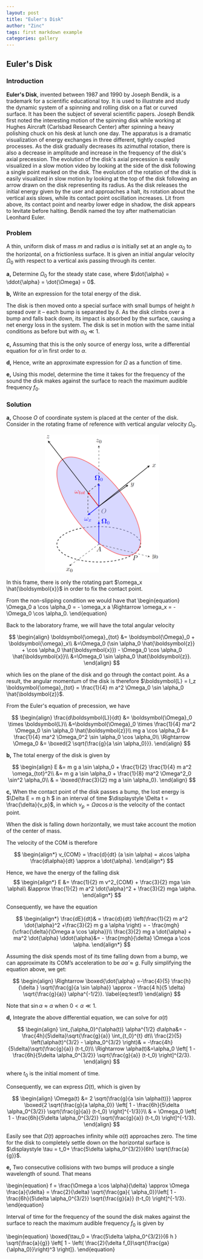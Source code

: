 ```yaml
---
layout: post
title: "Euler's Disk"
author: "Zinc"
tags: first markdown example
categories: gallery
---
```


 <script type="text/x-mathjax-config">
    MathJax.Hub.Config({
      tex2jax: {
        skipTags: ['script', 'noscript', 'style', 'textarea', 'pre'],
        inlineMath: [['$','$']]
      }
    });
  </script>
  <script src="https://cdn.mathjax.org/mathjax/latest/MathJax.js?config=TeX-AMS-MML_HTMLorMML" type="text/javascript"></script>

<script type="text/x-mathjax-config">
MathJax.Hub.Config({
  TeX: { equationNumbers: { autoNumber: "AMS" } }
});
</script>

## **Euler's Disk**


### **Introduction**

**Euler's Disk**, invented between 1987 and 1990 by Joseph Bendik, is a trademark for a scientific educational toy. It is used to illustrate and study the dynamic system of a spinning and rolling disk on a flat or curved surface. It has been the subject of several scientific papers. Joseph Bendik first noted the interesting motion of the spinning disk while working at Hughes Aircraft (Carlsbad Research Center) after spinning a heavy polishing chuck on his desk at lunch one day. The apparatus is a dramatic visualization of energy exchanges in three different, tightly coupled processes. As the disk gradually decreases its azimuthal rotation, there is also a decrease in amplitude and increase in the frequency of the disk's axial precession. The evolution of the disk's axial precession is easily visualized in a slow motion video by looking at the side of the disk following a single point marked on the disk. The evolution of the rotation of the disk is easily visualized in slow motion by looking at the top of the disk following an arrow drawn on the disk representing its radius. As the disk releases the initial energy given by the user and approaches a halt, its rotation about the vertical axis slows, while its contact point oscillation increases. Lit from above, its contact point and nearby lower edge in shadow, the disk appears to levitate before halting. Bendik named the toy after mathematician Leonhard Euler.

### **Problem**

A thin, uniform disk of mass $m$ and radius $a$ is initially set at an angle $\alpha_0$ to the horizontal, on a frictionless surface. It is given an initial angular velocity $\Omega_0$ with respect to a vertical axis passing through its center.


**a,** Determine $\Omega_0$ for the steady state case, where $\dot{\alpha} = \ddot{\alpha} = \dot{\Omega} = 0$.

**b,** Write an expression for the total energy of the disk.

The disk is then moved onto a special surface with small bumps of height $h$ spread over it – each bump is separated by $\delta$. As the disk climbs over a bump and falls back down, its impact is absorbed by the surface, causing a net energy loss in the system. The disk is set in motion with the same initial conditions as before
but with $\alpha_0 \ll 1$.

**c,** Assuming that this is the only source of energy loss, write a differential equation for $\dot{\alpha}$ in first order to $\alpha$.

**d,** Hence, write an approximate expression for $\Omega$ as a function of time.

**e,** Using this model, determine the time it takes for the frequency of the sound the disk makes against the surface to reach the maximum audible frequency $f_0$.

### **Solution**

**a,** Choose $O$ of coordinate system is placed at the center of the disk. Consider in the rotating frame of reference with vertical angular velocity $\Omega_0$.

<p align="center">
  <img width="300"  src="/images/gallery/eulerdisk/eulerdisk.png">
</p>

In this frame, there is only the rotating part $\omega_x \hat{\boldsymbol{x}}$ in order to fix the contact point. 

From the non-slipping condition we would have that
\begin{equation}
    \Omega_0 a \cos \alpha_0 = - \omega_x a \Rightarrow \omega_x = -\Omega_0 \cos \alpha_0. 
\end{equation}

Back to the laboratory frame, we will have the total angular velocity

$$
\begin{align}
        \boldsymbol{\omega}_{tot} &= \boldsymbol{\Omega}_0 + \boldsymbol{\omega}_x\\
        &=\Omega_0 (\sin \alpha_0 \hat{\boldsymbol{z}} + \cos \alpha_0 \hat{\boldsymbol{x}}) - \Omega_0 \cos \alpha_0 \hat{\boldsymbol{x}}\\
        &=\Omega_0 \sin \alpha_0 \hat{\boldsymbol{z}}.
\end{align}
$$
 
which lies on the plane of the disk and go through the contact point. As a result, the angular momentum of the disk is therefore $\boldsymbol{L} = I_z \boldsymbol{\omega}_{tot} = \frac{1}{4} m a^2 \Omega_0 \sin \alpha_0 \hat{\boldsymbol{z}}$.

From the Euler's equation of precession, we have

$$
\begin{align}
    \frac{d\boldsymbol{L}}{dt}  &= \boldsymbol{\Omega}_0 \times \boldsymbol{L}\\
    &=\boldsymbol{\Omega}_0 \times \frac{1}{4} ma^2 \Omega_0 \sin \alpha_0 \hat{\boldsymbol{z}}\\
    mg a \cos \alpha_0 &= \frac{1}{4} ma^2 \Omega_0^2 \sin \alpha_0 \cos \alpha_0\\
\Rightarrow \Omega_0 &= \boxed{2 \sqrt{\frac{g}{a \sin \alpha_0}}}.
\end{align}
$$

**b,** The total energy of the disk is given by 

$$
\begin{align}
        E &= m g a \sin \alpha_0 + \frac{1}{2} \frac{1}{4} m a^2 \omega_{tot}^2\\
        &=  m g a \sin \alpha_0 + \frac{1}{8} ma^2 \Omega^2_0 \sin^2 \alpha_0\\
        & = \boxed{\frac{3}{2} mg a \sin \alpha_0}.
\end{align}
$$

**c,** When the contact point of the disk passes a bump, the lost energy is $\Delta E = m g h $ in an interval of time $\displaystyle \Delta t = \frac{\delta}{v_p}$, in which $v_p = \Omega a \cos \alpha$ is the velocity of the contact point.

When the disk is falling down horizontally, we must take account the motion of the center of mass. 

The velocity of the COM is therefore

$$
\begin{align*}
     v_{COM} = \frac{d}{dt} (a \sin \alpha) = a\cos \alpha \frac{d\alpha}{dt} \approx a \dot{\alpha}.
\end{align*}
$$


Hence, we have the energy of the falling disk
$$
\begin{align*}
     E &= \frac{1}{2} m v^2_{COM} + \frac{3}{2} mga \sin \alpha\\
     &\approx \frac{1}{2} m a^2 \dot{\alpha}^2 + \frac{3}{2} mga \alpha.
\end{align*}
$$

Consequently, we have the equation 

$$
\begin{align*}
     \frac{dE}{dt}& = \frac{d}{dt} \left(\frac{1}{2} m a^2 \dot{\alpha}^2 +\frac{3}{2} m g a \alpha \right) = - \frac{mgh}{\cfrac{\delta}{\Omega a \cos \alpha}}\\
    \frac{3}{2} mg a  \dot{\alpha} + ma^2 \dot{\alpha} \ddot{\alpha}&= - \frac{mgh}{\delta} \Omega a \cos \alpha.
\end{align*}
$$


Assuming the disk spends most of its time falling down from a bump, we can approximate its COM’s acceleration to be $a \dot{\alpha} \approx g$. Fully simplifying the equation above, we get:

$$
\begin{align}
         \Rightarrow \boxed{\dot{\alpha} =-\frac{4}{5} \frac{h}{\delta } \sqrt{\frac{g}{a \sin \alpha}} \approx - \frac{4 h}{5 \delta} \sqrt{\frac{g}{a}} \alpha^{-1/2}}. 
         \label{eq:test1}
\end{align}
$$

Note that $\sin \alpha \approx \alpha$ when $0<\alpha \ll 1$. 


**d,** Integrate the above differential equation, we can solve for $\alpha (t)$

$$
\begin{align}
       \int_{\alpha_0}^{\alpha(t)} \alpha^{1/2} d\alpha&= -\frac{4h}{5\delta}\sqrt{\frac{g}{a}} \int_{t_0}^{t} dt\\
       \frac{2}{5} \left(\alpha(t)^{3/2} - \alpha_0^{3/2} \right)& = -\frac{4h}{5\delta}\sqrt{\frac{g}{a}} (t-t_0)\\
       \Rightarrow \alpha(t)&=\alpha_0 \left[ 1 - \frac{6h}{5\delta \alpha_0^{3/2}} \sqrt{\frac{g}{a}} (t-t_0) \right]^{2/3}.
\end{align}
$$

where $t_0$ is the initial moment of time.

Consequently, we can express $\Omega(t)$, which is given by

$$
\begin{align}
        \Omega(t) &= 2 \sqrt{\frac{g}{a \sin \alpha(t)}} \approx \boxed{2 \sqrt{\frac{g}{a \alpha_0}} \left[ 1 - \frac{6h}{5\delta \alpha_0^{3/2}} \sqrt{\frac{g}{a}} (t-t_0) \right]^{-1/3}}\\
        & = \Omega_0 \left[ 1 - \frac{6h}{5\delta \alpha_0^{3/2}} \sqrt{\frac{g}{a}} (t-t_0) \right]^{-1/3}.
\end{align}
$$

Easily see that $\Omega(t)$ approaches infinity while $\alpha(t)$ approaches zero. The time for the disk to completely settle down on the horizontal surface is $\displaystyle \tau = t_0+ \frac{5\delta \alpha_0^{3/2}}{6h} \sqrt{\frac{a}{g}}$.


**e,** Two consecutive collisions with two bumps will produce a single wavelength of sound. That means

\begin{equation}
 f = \frac{\Omega a \cos \alpha}{\delta} \approx \Omega \frac{a}{\delta} =  \frac{2}{\delta} \sqrt{\frac{ga}{ \alpha_0}}\left[ 1 - \frac{6h}{5\delta \alpha_0^{3/2}} \sqrt{\frac{g}{a}} (t-t_0) \right]^{-1/3}.
\end{equation}

Interval of time for the frequency of the sound the disk makes
against the surface to reach the maximum audible frequency $f_0$ is given by


\begin{equation}
    \boxed{\tau_0 = \frac{5\delta \alpha_0^{3/2}}{6 h } \sqrt{\frac{a}{g}} \left[ 1 - \left( \frac{2}{\delta f_0}\sqrt{\frac{ga}{\alpha_0}}\right)^3 \right]}.
\end{equation}




